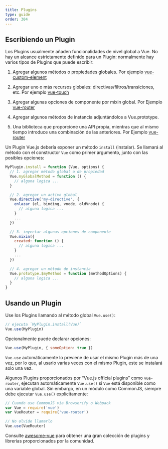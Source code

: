 ```yaml
---
title: Plugins
type: guide
order: 304
---
```


## Escribiendo un Plugin

Los Plugins usualmente añaden funcionalidades de nivel global a Vue. No hay un alcance estrictamente definido para un Plugin: normalmente hay varios tipos de Plugins que puede escribir:

1. Agregar algunos métodos o propiedades globales. Por ejemplo [vue-custom-element](https://github.com/karol-f/vue-custom-element)

2. Agregar uno o más recursos globales: directivas/filtros/transiciones, etc. Por ejemplo [vue-touch](https://github.com/vuejs/vue-touch)

3. Agregar algunas opciones de componente por mixin global. Por Ejemplo [vue-router](https://github.com/vuejs/vue-router)

4. Agregar algunos métodos de instancia adjuntándolos a Vue.prototype.

5. Una biblioteca que proporcione una API propia, mientras que al mismo tiempo introduce una combinación de las anteriores. Por Ejemplo [vue-router](https://github.com/vuejs/vue-router)

Un Plugin Vue.js debería exponer un método `install` (instalar). Se llamará al método con el constructor `Vue` como primer argumento, junto con las posibles opciones:

``` js
MyPlugin.install = function (Vue, options) {
  // 1. agregar método global o de propiedad
  Vue.myGlobalMethod = function () {
    // alguna logica ...
  }

  // 2. agregar un activo global
  Vue.directive('my-directive', {
    enlazar (el, binding, vnode, oldVnode) {
      // alguna logica ...
    }
    ...
  })

  // 3. inyectar algunas opciones de componente
  Vue.mixin({
    created: function () {
      // alguna logica ...
    }
    ...
  })

  // 4. agregar un método de instancia
  Vue.prototype.$myMethod = function (methodOptions) {
    // alguna logica ...
  }
}
```

## Usando un Plugin

Use los Plugins llamando al método global `Vue.use()`:

``` js
// ejecuta `MyPlugin.install(Vue)`
Vue.use(MyPlugin)
```

Opcionalmente puede declarar opciones:

``` js
Vue.use(MyPlugin, { someOption: true })
```

`Vue.use` automáticamente lo previene de usar el mismo Plugin más de una vez, por lo que, al usarlo varias veces con el mismo Plugin, este se instalará solo una vez.

Algunos Plugins proporcionados por “Vue.js official plugins” como `vue-router`, ejecutan automáticamente `Vue.use()` si `Vue` está disponible como una variable global. Sin embargo, en un módulo como CommonJS, siempre debe ejecutar `Vue.use()` explícitamente:

``` js
// Cuando use CommonJS via Browserify o Webpack
var Vue = require('vue')
var VueRouter = require('vue-router')

// No olvide llamarlo
Vue.use(VueRouter)
```

Consulte [awesome-vue](https://github.com/vuejs/awesome-vue#components--libraries) para obtener una gran colección de plugins y librerías proporcionados por la comunidad.
